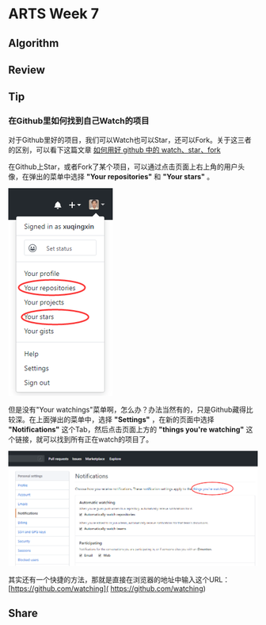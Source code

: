 # ARTS Week 7

## Algorithm
[](https://github.com/xuqingxin/leetcode/blob/master/Algorithms/.md)

## Review


## Tip
### 在Github里如何找到自己Watch的项目
对于Github里好的项目，我们可以Watch也可以Star，还可以Fork。关于这三者的区别，可以看下这篇文章 [如何用好 github 中的 watch、star、fork](https://www.jianshu.com/p/6c366b53ea41)

在Github上Star，或者Fork了某个项目，可以通过点击页面上右上角的用户头像，在弹出的菜单中选择 **"Your repositories"** 和 **"Your stars"** 。

![Popup Menu](https://github.com/xuqingxin/arts/blob/master/images/Tip7/1.png)

但是没有"Your watchings"菜单啊，怎么办？办法当然有的，只是Github藏得比较深。在上面弹出的菜单中，选择 **"Settings"** ，在新的页面中选择 **"Notifications"** 这个Tab，然后点击页面上方的 **"things you're watching"** 这个链接，就可以找到所有正在watch的项目了。

![Setting->Notification](https://github.com/xuqingxin/arts/blob/master/images/Tip7/2.png)

其实还有一个快捷的方法，那就是直接在浏览器的地址中输入这个URL：
[https://github.com/watching](
https://github.com/watching)


## Share
